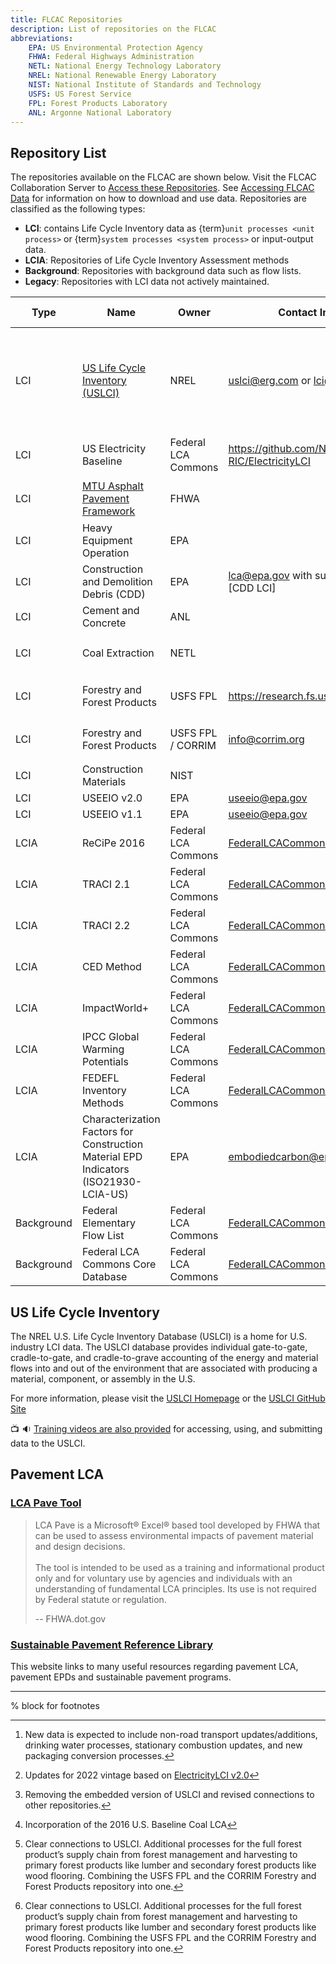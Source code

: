 ```yaml
---
title: FLCAC Repositories
description: List of repositories on the FLCAC
abbreviations:
    EPA: US Environmental Protection Agency
    FHWA: Federal Highways Administration
    NETL: National Energy Technology Laboratory
    NREL: National Renewable Energy Laboratory
    NIST: National Institute of Standards and Technology
    USFS: US Forest Service
    FPL: Forest Products Laboratory
    ANL: Argonne National Laboratory
---
```


## Repository List

The repositories available on the FLCAC are shown below.
Visit the FLCAC Collaboration Server to [Access these Repositories](https://www.lcacommons.gov/lca-collaboration).
See [Accessing FLCAC Data](Accessing_data.md) for information on how to download and use data.
Repositories are classified as the following types:

- **LCI**: contains Life Cycle Inventory data as {term}`unit processes <unit process>` or {term}`system processes <system process>` or input-output data.
- **LCIA**: Repositories of Life Cycle Inventory Assessment methods
- **Background**: Repositories with background data such as flow lists.
- **Legacy**: Repositories with LCI data not actively maintained.

| Type            |  Name                                    | Owner           | Contact Information                                           | Upcoming Updates |
| --------------- | ---------------------------------------- | ----------------| ------------------------------------------------------------- | ---------------- |
| LCI             | [US Life Cycle Inventory (USLCI)](#us-life-cycle-inventory)| NREL | uslci@erg.com or lci@nrel.com                          | USLCI is updated quarterly. Hover[^USLCI] for expected data in upcoming releases.               |
| LCI             | US Electricity Baseline                  | Federal LCA Commons            | https://github.com/NETL-RIC/ElectricityLCI                       | Hover[^Elec] for ongoing updates. |
| LCI             | [MTU Asphalt Pavement Framework](#pavement-lca) | FHWA     |                                                               | Hover[^Asphalt] for ongoing updates.                  |
| LCI             | Heavy Equipment Operation                | EPA             |                                                               |                  |
| LCI             | Construction and Demolition Debris (CDD) | EPA             | lca@epa.gov with subject line containing [CDD LCI]            |
| LCI             | Cement and Concrete                      | ANL             |                                                               |                  |
| LCI             | Coal Extraction                          | NETL            |                                                               | Hover[^Coal] for ongoing updates.                 |
| LCI             | Forestry and Forest Products             | USFS FPL        | https://research.fs.usda.gov/fpl/contactus                    | Hover[^Woody] for ongoing updates.                   |
| LCI             | Forestry and Forest Products             | USFS FPL / CORRIM | info@corrim.org                                             | Hover[^Woody] for ongoing updates.                   |
| LCI             | Construction Materials                   | NIST            |                                                               |                  |
| LCI             | USEEIO v2.0                              | EPA             | [useeio@epa.gov](mailto:useeio@epa.gov)                       |                  |
| LCI             | USEEIO v1.1                              | EPA             | [useeio@epa.gov](mailto:useeio@epa.gov)                       |                  |
| LCIA            | ReCiPe 2016                              | Federal LCA Commons                                  | [FederalLCACommons@erg.com](mailto:FederalLCACommons@erg.com) |                  |
| LCIA            | TRACI 2.1                                | Federal LCA Commons                                  | [FederalLCACommons@erg.com](mailto:FederalLCACommons@erg.com) |                  |
| LCIA            | TRACI 2.2                                | Federal LCA Commons                                  | [FederalLCACommons@erg.com](mailto:FederalLCACommons@erg.com) |                  |
| LCIA            | CED Method                               | Federal LCA Commons                                  | [FederalLCACommons@erg.com](mailto:FederalLCACommons@erg.com) |                  |
| LCIA            | ImpactWorld+                             | Federal LCA Commons                                  | [FederalLCACommons@erg.com](mailto:FederalLCACommons@erg.com) |                  |
| LCIA            | IPCC Global Warming Potentials           | Federal LCA Commons                                  | [FederalLCACommons@erg.com](mailto:FederalLCACommons@erg.com) |                  |
| LCIA            | FEDEFL Inventory Methods                 | Federal LCA Commons                                  | [FederalLCACommons@erg.com](mailto:FederalLCACommons@erg.com) |                  |
| LCIA            | Characterization Factors for Construction Material EPD Indicators (ISO21930-LCIA-US) | EPA      | [embodiedcarbon@epa.gov](mailto:embodiedcarbon@epa.gov)       |                  |
| Background      | Federal Elementary Flow List             | Federal LCA Commons                                  | [FederalLCACommons@erg.com](mailto:FederalLCACommons@erg.com) |                  |
| Background      | Federal LCA Commons Core Database        | Federal LCA Commons                                  | [FederalLCACommons@erg.com](mailto:FederalLCACommons@erg.com) |                  |

[^USLCI]: New data is expected to include non-road transport updates/additions, drinking water processes, stationary combustion updates, and new packaging conversion processes.

[^Woody]: Clear connections to USLCI. Additional processes for the full forest product’s supply chain from forest management and harvesting to primary forest products like lumber and secondary forest products like wood flooring. Combining the USFS FPL and the CORRIM Forestry and Forest Products repository into one.

[^Asphalt]: Removing the embedded version of USLCI and revised connections to other repositories.

[^Elec]: Updates for 2022 vintage based on [ElectricityLCI v2.0](https://github.com/NETL-RIC/ElectricityLCI/releases/tag/v2.0)

[^Coal]: Incorporation of the 2016 U.S. Baseline Coal LCA

## US Life Cycle Inventory

The NREL U.S. Life Cycle Inventory Database (USLCI) is a home for U.S. industry LCI data. The USLCI database provides individual gate-to-gate, cradle-to-gate, and cradle-to-grave accounting of the energy and material flows into and out of the environment that are associated with producing a material, component, or assembly in the U.S.

For more information, please visit the [USLCI Homepage](https://www.nrel.gov/analysis/lci.html) or the [USLCI GitHub Site](https://github.com/FLCAC-admin/uslci-content)

📺 🔉 [Training videos are also provided](video.md) for accessing, using, and submitting data to the USLCI.

## Pavement LCA

### [LCA Pave Tool](https://www.fhwa.dot.gov/pavement/lcatool/)

> LCA Pave is a Microsoft® Excel® based tool developed by FHWA that can be used to assess environmental impacts of pavement material and design decisions. <br> <br>
> The tool is intended to be used as a training and informational product only and for voluntary use by agencies and individuals with an understanding of fundamental LCA principles. Its use is not required by Federal statute or regulation.
>
> -- FHWA.dot.gov

### [Sustainable Pavement Reference Library](https://www.fhwa.dot.gov/pavement/sustainability/library/)

This website links to many useful resources regarding pavement LCA, pavement EPDs and sustainable pavement programs.

---
% block for footnotes

